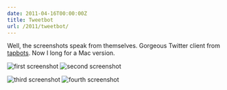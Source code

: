 ```yaml
---
date: 2011-04-16T00:00:00Z
title: Tweetbot
url: /2011/tweetbot/
---
```


Well, the screenshots speak from themselves. Gorgeous Twitter client from [tapbots](http://tapbots.com/software/tweetbot/). Now I long for a Mac version.

![first screenshot](/images/tweetbot1.jpg)
![second screenshot](/images/tweetbot2.jpg)

![third screenshot](/images/tweetbot3.jpg)
![fourth screenshot](/images/tweetbot4.jpg)


